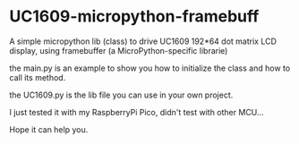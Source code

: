 # UC1609-micropython-framebuff
A simple micropython lib (class) to drive UC1609 192*64 dot matrix LCD display, using framebuffer (a MicroPython-specific librarie)

the main.py is an example to show you how to initialize the class and how to call its method.

the UC1609.py is the lib file you can use in your own project.

I just tested it with my RaspberryPi Pico, didn't test with other MCU...

Hope it can help you.
